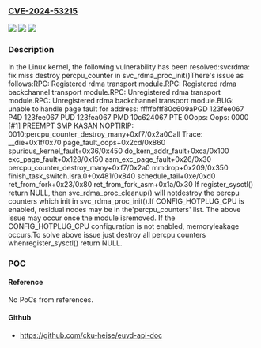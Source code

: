 ### [CVE-2024-53215](https://cve.mitre.org/cgi-bin/cvename.cgi?name=CVE-2024-53215)
![](https://img.shields.io/static/v1?label=Product&message=Linux&color=blue)
![](https://img.shields.io/static/v1?label=Version&message=1e7e55731628c90d8c701c45f9c3a3b8718840d6%3C%20a12c897adf40b6e2b4a56e6912380c31bd7b2479%20&color=brighgreen)
![](https://img.shields.io/static/v1?label=Vulnerability&message=n%2Fa&color=brighgreen)

### Description

In the Linux kernel, the following vulnerability has been resolved:svcrdma: fix miss destroy percpu_counter in svc_rdma_proc_init()There's issue as follows:RPC: Registered rdma transport module.RPC: Registered rdma backchannel transport module.RPC: Unregistered rdma transport module.RPC: Unregistered rdma backchannel transport module.BUG: unable to handle page fault for address: fffffbfff80c609aPGD 123fee067 P4D 123fee067 PUD 123fea067 PMD 10c624067 PTE 0Oops: Oops: 0000 [#1] PREEMPT SMP KASAN NOPTIRIP: 0010:percpu_counter_destroy_many+0xf7/0x2a0Call Trace: <TASK> __die+0x1f/0x70 page_fault_oops+0x2cd/0x860 spurious_kernel_fault+0x36/0x450 do_kern_addr_fault+0xca/0x100 exc_page_fault+0x128/0x150 asm_exc_page_fault+0x26/0x30 percpu_counter_destroy_many+0xf7/0x2a0 mmdrop+0x209/0x350 finish_task_switch.isra.0+0x481/0x840 schedule_tail+0xe/0xd0 ret_from_fork+0x23/0x80 ret_from_fork_asm+0x1a/0x30 </TASK>If register_sysctl() return NULL, then svc_rdma_proc_cleanup() will notdestroy the percpu counters which init in svc_rdma_proc_init().If CONFIG_HOTPLUG_CPU is enabled, residual nodes may be in the'percpu_counters' list. The above issue may occur once the module isremoved. If the CONFIG_HOTPLUG_CPU configuration is not enabled, memoryleakage occurs.To solve above issue just destroy all percpu counters whenregister_sysctl() return NULL.

### POC

#### Reference
No PoCs from references.

#### Github
- https://github.com/cku-heise/euvd-api-doc

